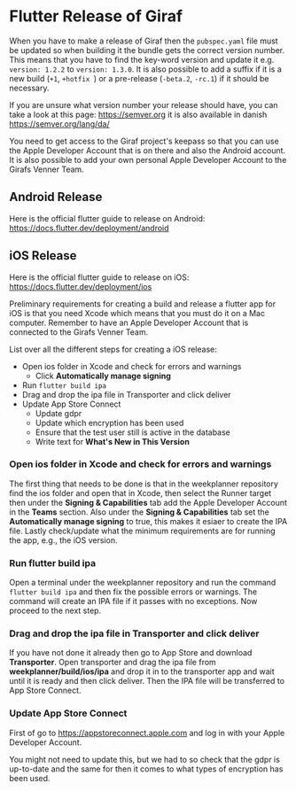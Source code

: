 # Flutter Release of Giraf

When you have to make a release of Giraf then the `pubspec.yaml` file must be updated so when building it the bundle 
gets the correct version number. This means that you have to find the key-word version and update it e.g. 
`version: 1.2.2` to `version: 1.3.0`. It is also possible to add a suffix if it is a new build (`+1`, `+hotfix `) 
or a pre-release (`-beta.2`, `-rc.1`) if it should be necessary.

If you are unsure what version number your release should have, you can take a look at this page:
https://semver.org it is also available in danish https://semver.org/lang/da/

You need to get access to the Giraf project's keepass so that you can use the Apple Developer Account that is on there 
and also the Android account. It is also possible to add your own personal Apple Developer Account to the Girafs Venner 
Team.

## Android Release

Here is the official flutter guide to release on Android: https://docs.flutter.dev/deployment/android

## iOS Release

Here is the official flutter guide to release on iOS: https://docs.flutter.dev/deployment/ios

Preliminary requirements for creating a build and release a flutter app for iOS is that you need Xcode which means that 
you must do it on a Mac computer. Remember to have an Apple Developer Account that is connected to the Girafs Venner 
Team.

List over all the different steps for creating a iOS release:

* Open ios folder in Xcode and check for errors and warnings
    * Click **Automatically manage signing**
* Run `flutter build ipa`
* Drag and drop the ipa file in Transporter and click deliver
* Update App Store Connect
    * Update gdpr
    * Update which encryption has been used
    * Ensure that the test user still is active in the database
    * Write text for **What's New in This Version**

### Open ios folder in Xcode and check for errors and warnings

The first thing that needs to be done is that in the weekplanner repository find the ios folder and open that in Xcode, 
then select the Runner target then under the **Signing & Capabilities** tab add the Apple Developer Account 
in the **Teams** section. Also under the **Signing & Capabilities** tab set the **Automatically manage signing** 
to true, this makes it esiaer to create the IPA file. Lastly check/update what the minimum requirements are for running 
the app, e.g., the iOS version.

### Run flutter build ipa

Open a terminal under the weekplanner repository and run the command `flutter build ipa` and then fix the possible 
errors or warnings. The command will create an IPA file if it passes with no exceptions. Now proceed to the next step.

### Drag and drop the ipa file in Transporter and click deliver

If you have not done it already then go to App Store and download **Transporter**. Open transporter and drag the ipa 
file from **weekplanner/build/ios/ipa** and drop it in to the transporter app and wait until it is ready and then click 
deliver. Then the IPA file will be transferred to App Store Connect.

### Update App Store Connect

First of go to https://appstoreconnect.apple.com and log in with your Apple Developer Account.

You might not need to update this, but we had to so check that the gdpr is up-to-date and the same for then it comes to 
what types of encryption has been used.
